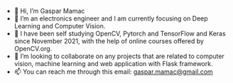 - 👋 Hi, I’m Gaspar Mamac
- 👀 I’m an electronics engineer and I am currently focusing on Deep Learning and Computer Vision.
- 🌱 I have been self studying OpenCV, Pytorch and TensorFlow and Keras since November 2021, with the help of online courses offered by OpenCV.org.
- 💞️ I’m looking to collaborate on any projects that are related to computer vision, machine learning and web application with Flask framework.
- 📫 You can reach me through this email: gaspar.mamac@gmail.com

<!---
gasparmamac/gasparmamac is a ✨ special ✨ repository because its `README.md` (this file) appears on your GitHub profile.
You can click the Preview link to take a look at your changes.
--->
